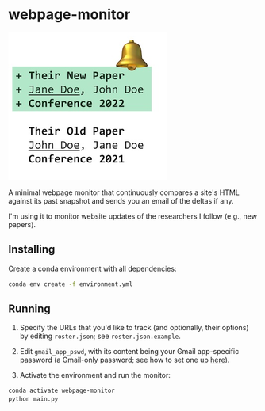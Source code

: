 # webpage-monitor

![teaser](teaser.jpg)

A minimal webpage monitor that continuously compares a site's HTML against its
past snapshot and sends you an email of the deltas if any.

I'm using it to monitor website updates of the researchers I follow (e.g., new papers).

## Installing

Create a conda environment with all dependencies:

 ```bash
 conda env create -f environment.yml
 ```

## Running

1. Specify the URLs that you'd like to track (and optionally, their options) by
editing `roster.json`; see `roster.json.example`.

1. Edit `gmail_app_pswd`, with its content being your Gmail app-specific password
(a Gmail-only password; see how to set one up [here](https://support.google.com/accounts/answer/185833?hl=en)).

1. Activate the environment and run the monitor:

```bash
conda activate webpage-monitor
python main.py
```
